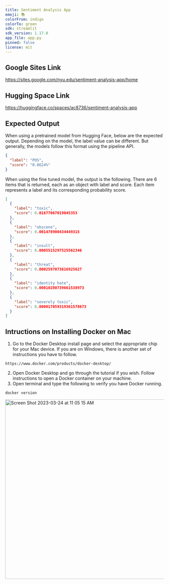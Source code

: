 ```yaml
---
title: Sentiment Analysis App
emoji: 📚
colorFrom: indigo
colorTo: green
sdk: streamlit
sdk_version: 1.17.0
app_file: app.py
pinned: false
license: mit
---
```


## Google Sites Link

https://sites.google.com/nyu.edu/sentiment-analysis-app/home

## Hugging Space Link

https://huggingface.co/spaces/ac8736/sentiment-analysis-app

## Expected Output

When using a pretrained model from Hugging Face, below are the expected output. Depending on the model, the label value can be different. But generally, the models follow this format using the pipeline API.

```json
{
  "label": "POS",
  "score": "0.8624%"
}
```

When using the fine tuned model, the output is the following. There are 6 items that is returned, each as an object with label and score. Each item represents a label and its corresponding probability score.

```json
[
  {
    "label": "toxic",
    "score": 0.01677067019045353
  },
  {
    "label": "obscene",
    "score": 0.001478900434449315
  },
  {
    "label": "insult",
    "score": 0.0005515297525562346
  },
  {
    "label": "threat",
    "score": 0.0002597073616925627
  },
  {
    "label": "identity hate",
    "score": 0.00010280739661538973
  },
  {
    "label": "severely toxic",
    "score": 0.000017059319361578673
  }
]
```

## Intructions on Installing Docker on Mac

1. Go to the Docker Desktop install page and select the appropriate chip for your Mac device. If you are on Windows, there is another set of instructions you have to follow.

```
https://www.docker.com/products/docker-desktop/
```

2. Open Docker Desktop and go through the tutorial if you wish. Follow instructions to open a Docker container on your machine.
3. Open terminal and type the following to verify you have Docker running.

```
docker version
```

<img width="571" alt="Screen Shot 2023-03-24 at 11 05 15 AM" src="https://user-images.githubusercontent.com/87680132/227563197-b3c0cc7b-8b4f-4ba0-986e-bb5d13ec3c1f.png">
